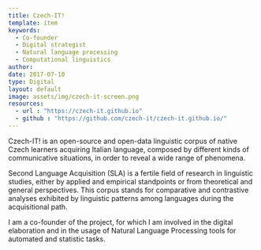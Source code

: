 ```yaml
---
title: Czech-IT!
template: item
keywords: 
  - Co-founder
  - Digital strategist
  - Natural language processing
  - Computational linguistics
author: 
date: 2017-07-10
type: Digital
layout: default
image: assets/img/czech-it-screen.png
resources:
  - url : "https://czech-it.github.io"
  - github : "https://github.com/czech-it/czech-it.github.io/"
---
```


Czech-IT! is an open-source and open-data linguistic corpus of native Czech learners acquiring Italian language, composed by different kinds of communicative situations, in order to reveal a wide range of phenomena.

Second Language Acquisition (SLA) is a fertile field of research in linguistic studies, either by applied and empirical standpoints or from theoretical and general perspectives. This corpus stands for comparative and contrastive analyses exhibited by linguistic patterns among languages during the acquisitional path.

I am a co-founder of the project, for which I am involved in the digital elaboration and in the usage of Natural Language Processing tools for automated and statistic tasks.